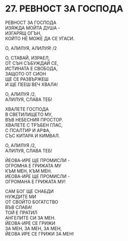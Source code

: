 # 27. РЕВНОСТ ЗА ГОСПОДА  
  
РЕВНОСТ ЗА ГОСПОДА  
ИЗЯЖДА МОЙТА ДУША -  
ИЗГАРЯЩ ОГЪН,  
КОЙТО НЕ МОЖЕ ДА СЕ УГАСИ.  
  
  О, АЛИЛУЯ, АЛИЛУЯ! /2  
  
О, СТАВАЙ, ИЗРАЕЛ,  
ОТ СЪН СЪБУЖДАЙ СЕ,  
ИСТИНАТА Е СВОБОДА,  
ЗАЩОТО ОТ СИОН  
ЩЕ СЕ РАЗВЪРЖЕШ  
И ЩЕ ПЕЕШ ВЕЧ ХВАЛА!  
  
О, АЛИЛУЯ /2,  
АЛИЛУЯ, СЛАВА ТЕБ!  
  
ХВАЛЕТЕ ГОСПОДА  
В СВЕТИЛИЩЕТО МУ,  
ВЪВ НЕБЕСНИЯ ПРОСТОР.  
ХВАЛЕТЕ С ТРЪБЕН ГЛАС,  
С ПСАЛТИР И АРФА,  
СЪС КИТАРА И КИМВАЛ.  
  
О, АЛИЛУЯ /2,  
АЛИЛУЯ, СЛАВА ТЕБ!  
  
ЙЕОВА-ИРЕ ЩЕ ПРОМИСЛИ -  
ОГРОМНА Е ГРИЖАТА МУ  
КЪМ МЕН, КЪМ МЕН.  
ИЕОВА-ИРЕ ЩЕ ПРОМИСЛИ -  
ОГРОМАНА Е ГРИЖАТА МУ!  
  
САМ БОГ ЩЕ СНАБДИ  
НУЖДИТЕ МИ  
ОТ СВОЙТО БОГАТСТВО  
ВЪВ СЛАВА!  
ТОЙ Е ПРАТИЛ  
АНГЕЛИТЕ СИ ЗА МЕН.  
ЙЕОВА-ИРЕ СЕ ГРИЖИ  
ЗА МЕН, ЗА МЕН, ЗА МЕН,  
ЙЕОВА ИРЕ СЕ ГРИЖИ ЗА МЕН!  
